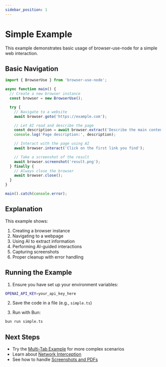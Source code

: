 ```yaml
---
sidebar_position: 1
---
```


# Simple Example

This example demonstrates basic usage of browser-use-node for a simple web interaction.

## Basic Navigation

```typescript
import { BrowserUse } from 'browser-use-node';

async function main() {
  // Create a new browser instance
  const browser = new BrowserUse();

  try {
    // Navigate to a website
    await browser.goto('https://example.com');

    // Let AI read and describe the page
    const description = await browser.extract('Describe the main content of this page');
    console.log('Page description:', description);

    // Interact with the page using AI
    await browser.interact('Click on the first link you find');

    // Take a screenshot of the result
    await browser.screenshot('result.png');
  } finally {
    // Always close the browser
    await browser.close();
  }
}

main().catch(console.error);
```

## Explanation

This example shows:
1. Creating a browser instance
2. Navigating to a webpage
3. Using AI to extract information
4. Performing AI-guided interactions
5. Capturing screenshots
6. Proper cleanup with error handling

## Running the Example

1. Ensure you have set up your environment variables:
```bash
OPENAI_API_KEY=your_api_key_here
```

2. Save the code in a file (e.g., `simple.ts`)

3. Run with Bun:
```bash
bun run simple.ts
```

## Next Steps

- Try the [Multi-Tab Example](./multi-tab.md) for more complex scenarios
- Learn about [Network Interception](./network-interception.md)
- See how to handle [Screenshots and PDFs](./screenshot-pdf.md)